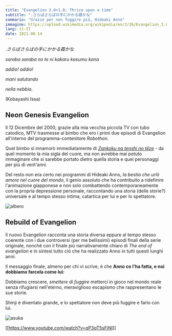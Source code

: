 ```yaml
---
title: "Evangelion 3.0+1.0: Thrice upon a time"
subtitle: ".さらばさらばの手にかかる霞かな"
sommario: "Grazie per non fuggire più, Hideaki Anno"
immagine: https://upload.wikimedia.org/wikipedia/en/3/36/Evangelion_3.0%2B1.0_Poster.png
lang: it-IT
date: 2021-08-14
---
```


_.さらばさらばの手にかかる霞かな_

_saraba saraba no te ni kakaru kasumu kana_

_addio! addio!_

_mani salutando_

_nella nebbia._

(Kobayashi Issa)

## Neon Genesis Evangelion

Il 12 Dicembre del 2000, grazie alla mia vecchia piccola TV con tubo catodico, MTV trasmesse al bimbo che ero i primi due episodi di Evangelion all'interno del programma-contenitore _Robothon_.

Quel bimbo si innamorò immediatamente di [_Zankoku na tenshi no tēze_](https://www.youtube.com/watch?v=nU21rCWkuJw) - da quel momento la mia sigla del cuore, ma non avrebbe mai potuto immaginare che si sarebbe portato dietro quella storia e quei personaggi per più di vent'anni. 

Del resto non era certo nei programmi di Hideaki Anno, _la bestia che urlò amore nel cuore del mondo_, il genio assoluto che ha contribuito a ridefinire l'animazione giapponese e non solo combattendo contemporaneamente con la propria depressione personale, raccontando una storia (delle storie?) universale e al tempo stesso intima, catartica per lui e per lo spettatore.

![albero](https://upload.wikimedia.org/wikipedia/commons/e/e2/Tree_of_Life_Fludd.jpg)

## Rebuild of Evangelion

Il nuovo Evangelion racconta una storia diversa eppure al tempo stesso coerente con i due controversi (per me bellissimi) episodi finali della serie originale, nonché con il finale più narrativamente chiaro di _The end of evangelion_ e in sintesi tutto ciò che ha realizzato Anno in tutti questi lunghi anni: 

Il messaggio finale, almeno per chi vi scrive, è che **Anno ce l'ha fatta, e noi dobbiamo farcela come lui:**

Dobbiamo crescere, _smettere di fuggire_ metterci in gioco nel mondo reale senza rifugiarsi nell'eterno, meraviglioso escapismo che rappresentano le sue storie.

Shinji è diventato grande, e lo spettatore non deve più fuggire e farlo con lui.


![asuka](https://images-na.ssl-images-amazon.com/images/I/51WPYEVGMRL.jpg)

[[https://www.youtube.com/watch?v=qP3qT5sFjNI]]